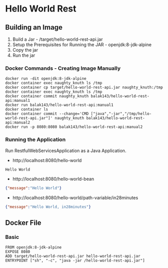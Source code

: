 # Hello World Rest 

## Building an Image

1. Build a Jar - /target/hello-world-rest-api.jar
2. Setup the Prerequisites for Running the JAR - openjdk:8-jdk-alpine
3. Copy the jar
4. Run the jar

### Docker Commands - Creating Image Manually
```
docker run -dit openjdk:8-jdk-alpine
docker container exec naughty_knuth ls /tmp
docker container cp target/hello-world-rest-api.jar naughty_knuth:/tmp
docker container exec naughty_knuth ls /tmp
docker container commit naughty_knuth balak143/hello-world-rest-api:manual1
docker run balak143/hello-world-rest-api:manual1
docker container ls
docker container commit --change='CMD ["java","-jar","/tmp/hello-world-rest-api.jar"]' naughty_knuth balak143/hello-world-rest-api:manual2
docker run -p 8080:8080 balak143/hello-world-rest-api:manual2
```

### Running the Application

Run RestfulWebServicesApplication as a Java Application.

- http://localhost:8080/hello-world

```txt
Hello World
```

- http://localhost:8080/hello-world-bean

```json
{"message":"Hello World"}
```

- http://localhost:8080/hello-world/path-variable/in28minutes

```json
{"message":"Hello World, in28minutes"}
```

## Docker File

### Basic
```
FROM openjdk:8-jdk-alpine
EXPOSE 8080
ADD target/hello-world-rest-api.jar hello-world-rest-api.jar
ENTRYPOINT ["sh", "-c", "java -jar /hello-world-rest-api.jar"]
```

 
